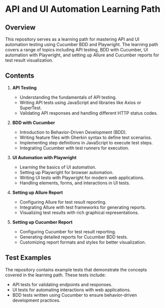 # API and UI Automation Learning Path

## Overview
This repository serves as a learning path for mastering API and UI automation testing using Cucumber BDD and Playwright. The learning path covers a range of topics including API testing, BDD with Cucumber, UI automation with Playwright, and setting up Allure and Cucumber reports for test result visualization.

## Contents

1. **API Testing**
   - Understanding the fundamentals of API testing.
   - Writing API tests using JavaScript and libraries like Axios or SuperTest.
   - Validating API responses and handling different HTTP status codes.
  
2. **BDD with Cucumber**
   - Introduction to Behavior-Driven Development (BDD).
   - Writing feature files with Gherkin syntax to define test scenarios.
   - Implementing step definitions in JavaScript to execute test steps.
   - Integrating Cucumber with test runners for execution.

3. **UI Automation with Playwright**
   - Learning the basics of UI automation.
   - Setting up Playwright for browser automation.
   - Writing UI tests with Playwright for modern web applications.
   - Handling elements, forms, and interactions in UI tests.

4. **Setting up Allure Report**
   - Configuring Allure for test result reporting.
   - Integrating Allure with test frameworks for generating reports.
   - Visualizing test results with rich graphical representations.

5. **Setting up Cucumber Report**
   - Configuring Cucumber for test result reporting.
   - Generating detailed reports for Cucumber BDD tests.
   - Customizing report formats and styles for better visualization.

## Test Examples
The repository contains example tests that demonstrate the concepts covered in the learning path. These tests include:

- API tests for validating endpoints and responses.
- UI tests for automating interactions with web applications.
- BDD tests written using Cucumber to ensure behavior-driven development practices.
